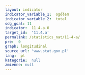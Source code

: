 ```yaml
---
layout: indicator
indicator_variable_1:  ogółem
indicator_variable_2:  total
sdg_goal: 11
indicator:  11.4.a.0
target_id:  '11.4.a'
permalink: /statistics_nat/11-4-a/
pre:  0
graph: longitudinal
source_url: 'www.stat.gov.pl'
lang:  pl
kategorie:  null
zmienne: null
---
```

